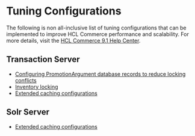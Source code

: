 # Tuning Configurations

The following is non all-inclusive list of tuning configurations that can be implemented to improve HCL Commerce performance and scalability.
For more details, visit the [HCL Commerce 9.1 Help Center](https://help.hcltechsw.com/commerce/9.1.0/index.html).

## Transaction Server

- [Configuring PromotionArgument database records to reduce locking conflicts](PromotionArgument.md)
- [Inventory locking](InventoryLocking.md)
- [Extended caching configurations](TransactionServer-ExtendedCaching.md)


## Solr Server
- [Extended caching configurations](SolrSearch-ExtendedCaching.md)

